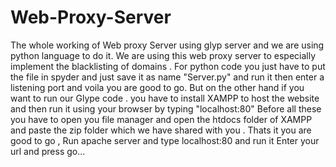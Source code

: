# Web-Proxy-Server
The whole working of Web proxy Server using glyp server and we are using python language to do it. We are using this web proxy server to especially implement the blacklisting of domains .
For python code you just have to put the file in spyder and just save it as name "Server.py" and run it then enter a listening port and voila you are good to go.
But on the other hand if you want to run our Glype code . you have to install XAMPP to host the website and then run it using your browser by typing "localhost:80"
Before all these you have to open you file manager and open the htdocs folder of XAMPP and paste the zip folder which we have shared with you . Thats it you are good to go , Run apache server and type localhost:80 and run it
Enter your url and press go...

